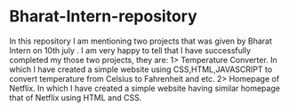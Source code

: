 # Bharat-Intern-repository
In this repository I am mentioning two projects that was given by Bharat Intern on 10th july .
I am very happy to tell that I have successfully completed my those two projects, they are:
1> Temperature Converter.
  In which I have created a simple website using CSS,HTML,JAVASCRIPT to convert temperature from Celsius to Fahrenheit and etc.
2> Homepage of Netflix.
  In which I have created a simple website having similar homepage that of Netflix using HTML and CSS.
